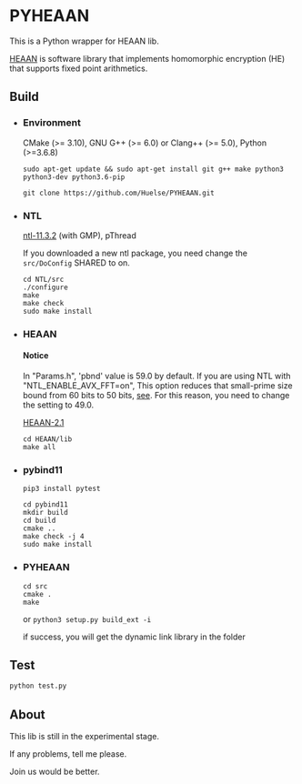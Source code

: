 # PYHEAAN
This is a Python wrapper for HEAAN lib.

[HEAAN](https://github.com/snucrypto/HEAAN) is software library that implements homomorphic encryption (HE) that supports fixed point arithmetics.



## Build

* ### Environment

  CMake (>= 3.10), GNU G++ (>= 6.0) or Clang++ (>= 5.0), Python (>=3.6.8)

  ```shell
  sudo apt-get update && sudo apt-get install git g++ make python3 python3-dev python3.6-pip
  
  git clone https://github.com/Huelse/PYHEAAN.git
  ```

  

* ### NTL 

  [ntl-11.3.2](https://www.shoup.net/ntl/) (with GMP), pThread

  If you downloaded a new ntl package, you need change the `src/DoConfig` SHARED to on.

  ```
  cd NTL/src
  ./configure
  make
  make check
  sudo make install
  ```

  

* ### HEAAN

  #### Notice

  In "Params.h", 'pbnd' value is 59.0 by default. If you are using NTL with "NTL_ENABLE_AVX_FFT=on", This option reduces that small-prime size bound from 60 bits to 50 bits, [see](https://www.shoup.net/ntl/doc/tour-changes.html). For this reason, you need to change the setting to 49.0.

  [HEAAN-2.1](https://github.com/snucrypto/HEAAN)

  ```shell
  cd HEAAN/lib
  make all
  ```

  

* ### pybind11

  ```shell
  pip3 install pytest
  
  cd pybind11
  mkdir build
  cd build
  cmake ..
  make check -j 4
  sudo make install
  ```

  

* ### PYHEAAN

  ```shell
  cd src
  cmake .
  make
  ```

  or `python3 setup.py build_ext -i`

  if success, you will get the dynamic link library in the folder

## Test

```python
python test.py
```



## About

This lib is still in the experimental stage.

If any problems, tell me please.

Join us would be better.